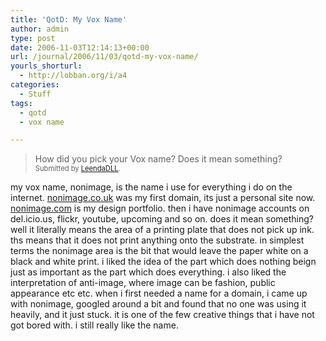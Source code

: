 ```yaml
---
title: 'QotD: My Vox Name'
author: admin
type: post
date: 2006-11-03T12:14:13+00:00
url: /journal/2006/11/03/qotd-my-vox-name/
yourls_shorturl:
  - http://lobban.org/i/a4
categories:
  - Stuff
tags:
  - qotd
  - vox name

---
```

> How did you pick your Vox name? Does it mean something?&#160;   
> <span style="font-size: 0.8em">Submitted by <a class="enclosure-inline-user" href="http://leendadll.vox.com/">LeendaDLL</a>. &#160;</span>

my vox name, nonimage, is the name i use for everything i do on the internet. [nonimage.co.uk][1] was my first domain, its just a personal site now. [nonimage.com][2] is my design portfolio. then i have nonimage accounts on del.icio.us, flickr, youtube, upcoming and so on. does it mean something? well it literally means the area of a printing plate that does not pick up ink. ths means that it does not print anything onto the substrate. in simplest terms the nonimage area is the bit that would leave the paper white on a black and white print. i liked the idea of the part which does nothing beign just as important as the part which does everything. i also liked the interpretation of anti-image, where image can be fashion, public appearance etc etc. when i first needed a name for a domain, i came up with nonimage, googled around a bit and found that no one was using it heavily, and it just stuck. it is one of the few creative things that i have not got bored with. i still really like the name.

 [1]: http://www.nonimage.co.uk
 [2]: http://www.nonimage.com